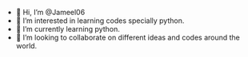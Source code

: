 - 👋 Hi, I’m @Jameel06
- 👀 I’m interested in learning codes specially python.
- 🌱 I’m currently learning python.
- 💞️ I’m looking to collaborate on different ideas and codes around the world.


<!---
Jameel06/Jameel06 is a ✨ special ✨ repository because its `README.md` (this file) appears on your GitHub profile.
You can click the Preview link to take a look at your changes.
--->

